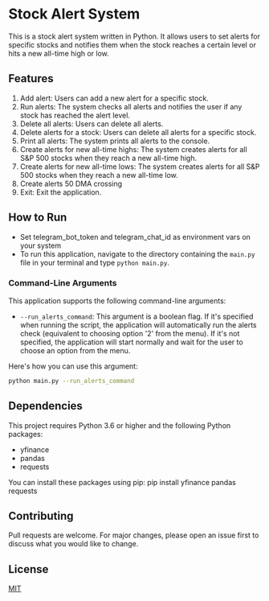 # Stock Alert System

This is a stock alert system written in Python. It allows users to set alerts for specific stocks and notifies them when the stock reaches a certain level or hits a new all-time high or low.

## Features

1. Add alert: Users can add a new alert for a specific stock.
2. Run alerts: The system checks all alerts and notifies the user if any stock has reached the alert level.
3. Delete all alerts: Users can delete all alerts.
4. Delete alerts for a stock: Users can delete all alerts for a specific stock.
5. Print all alerts: The system prints all alerts to the console.
6. Create alerts for new all-time highs: The system creates alerts for all S&P 500 stocks when they reach a new all-time high.
7. Create alerts for new all-time lows: The system creates alerts for all S&P 500 stocks when they reach a new all-time low.
8. Create alerts 50 DMA crossing
9. Exit: Exit the application.

## How to Run
- Set telegram_bot_token and telegram_chat_id as environment vars on your system 
- To run this application, navigate to the directory containing the `main.py` file in your terminal and type `python main.py`.

### Command-Line Arguments

This application supports the following command-line arguments:

- `--run_alerts_command`: This argument is a boolean flag. If it's specified when running the script, the application will automatically run the alerts check (equivalent to choosing option '2' from the menu). If it's not specified, the application will start normally and wait for the user to choose an option from the menu.

Here's how you can use this argument:

```bash
python main.py --run_alerts_command
```

## Dependencies

This project requires Python 3.6 or higher and the following Python packages:

- yfinance
- pandas
- requests

You can install these packages using pip:
pip install yfinance pandas requests

## Contributing

Pull requests are welcome. For major changes, please open an issue first to discuss what you would like to change.

## License

[MIT](https://choosealicense.com/licenses/mit/)